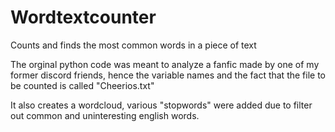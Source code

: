 # Wordtextcounter
Counts and finds the most common words in a piece of text

The orginal python code was meant to analyze a fanfic made by one of my former discord friends, hence the variable names and the fact that the file to be counted is called "Cheerios.txt"

It also creates a wordcloud, various "stopwords" were added due to filter out common and uninteresting english words.
